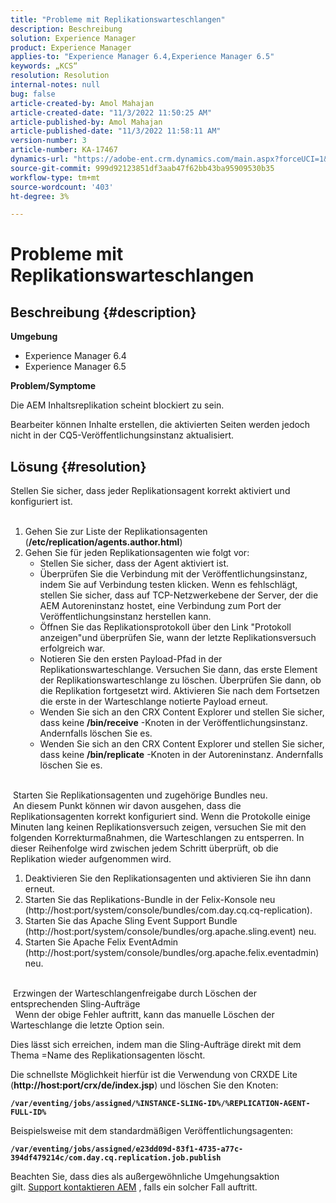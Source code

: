 ```yaml
---
title: "Probleme mit Replikationswarteschlangen"
description: Beschreibung
solution: Experience Manager
product: Experience Manager
applies-to: "Experience Manager 6.4,Experience Manager 6.5"
keywords: „KCS“
resolution: Resolution
internal-notes: null
bug: false
article-created-by: Amol Mahajan
article-created-date: "11/3/2022 11:50:25 AM"
article-published-by: Amol Mahajan
article-published-date: "11/3/2022 11:58:11 AM"
version-number: 3
article-number: KA-17467
dynamics-url: "https://adobe-ent.crm.dynamics.com/main.aspx?forceUCI=1&pagetype=entityrecord&etn=knowledgearticle&id=1a7e0ab3-6d5b-ed11-9561-6045bd006d92"
source-git-commit: 999d92123851df3aab47f62bb43ba95909530b35
workflow-type: tm+mt
source-wordcount: '403'
ht-degree: 3%

---
```


# Probleme mit Replikationswarteschlangen

## Beschreibung {#description}

<b>Umgebung</b>
- Experience Manager 6.4
- Experience Manager 6.5


<b>Problem/Symptome</b>

Die AEM Inhaltsreplikation scheint blockiert zu sein.

Bearbeiter können Inhalte erstellen, die aktivierten Seiten werden jedoch nicht in der CQ5-Veröffentlichungsinstanz aktualisiert.


## Lösung {#resolution}

Stellen Sie sicher, dass jeder Replikationsagent korrekt aktiviert und konfiguriert ist.<br> 
1. Gehen Sie zur Liste der Replikationsagenten (<b>/etc/replication/agents.author.html</b>)
2. Gehen Sie für jeden Replikationsagenten wie folgt vor:
   - Stellen Sie sicher, dass der Agent aktiviert ist.
   - Überprüfen Sie die Verbindung mit der Veröffentlichungsinstanz, indem Sie auf Verbindung testen klicken. Wenn es fehlschlägt, stellen Sie sicher, dass auf TCP-Netzwerkebene der Server, der die AEM Autoreninstanz hostet, eine Verbindung zum Port der Veröffentlichungsinstanz herstellen kann.
   - Öffnen Sie das Replikationsprotokoll über den Link &quot;Protokoll anzeigen&quot;und überprüfen Sie, wann der letzte Replikationsversuch erfolgreich war.
   - Notieren Sie den ersten Payload-Pfad in der Replikationswarteschlange. Versuchen Sie dann, das erste Element der Replikationswarteschlange zu löschen. Überprüfen Sie dann, ob die Replikation fortgesetzt wird. Aktivieren Sie nach dem Fortsetzen die erste in der Warteschlange notierte Payload erneut.
   - Wenden Sie sich an den CRX Content Explorer und stellen Sie sicher, dass keine <b>/bin/receive</b> -Knoten in der Veröffentlichungsinstanz. Andernfalls löschen Sie es.
   - Wenden Sie sich an den CRX Content Explorer und stellen Sie sicher, dass keine <b>/bin/replicate</b> -Knoten in der Autoreninstanz. Andernfalls löschen Sie es.

<br> Starten Sie Replikationsagenten und zugehörige Bundles neu.<br> An diesem Punkt können wir davon ausgehen, dass die Replikationsagenten korrekt konfiguriert sind. Wenn die Protokolle einige Minuten lang keinen Replikationsversuch zeigen, versuchen Sie mit den folgenden Korrekturmaßnahmen, die Warteschlangen zu entsperren. In dieser Reihenfolge wird zwischen jedem Schritt überprüft, ob die Replikation wieder aufgenommen wird.


1. Deaktivieren Sie den Replikationsagenten und aktivieren Sie ihn dann erneut.
2. Starten Sie das Replikations-Bundle in der Felix-Konsole neu (http://host:port/system/console/bundles/com.day.cq.cq-replication).
3. Starten Sie das Apache Sling Event Support Bundle (http://host:port/system/console/bundles/org.apache.sling.event) neu.
4. Starten Sie Apache Felix EventAdmin (http://host:port/system/console/bundles/org.apache.felix.eventadmin) neu.

<br> Erzwingen der Warteschlangenfreigabe durch Löschen der entsprechenden Sling-Aufträge<br> 
Wenn der obige Fehler auftritt, kann das manuelle Löschen der Warteschlange die letzte Option sein.

Dies lässt sich erreichen, indem man die Sling-Aufträge direkt mit dem Thema =Name des Replikationsagenten löscht.

Die schnellste Möglichkeit hierfür ist die Verwendung von CRXDE Lite (<b>http://host:port/crx/de/index.jsp</b>) und löschen Sie den Knoten:

<b>`/var/eventing/jobs/assigned/%INSTANCE-SLING-ID%/%REPLICATION-AGENT-FULL-ID%`</b>

Beispielsweise mit dem standardmäßigen Veröffentlichungsagenten:

<b>`/var/eventing/jobs/assigned/e23dd09d-83f1-4735-a77c-394df479214c/com.day.cq.replication.job.publish`</b>

Beachten Sie, dass dies als außergewöhnliche Umgehungsaktion gilt. [Support kontaktieren AEM](https://helpx.adobe.com/de/marketing-cloud/contact-support.html) , falls ein solcher Fall auftritt.
